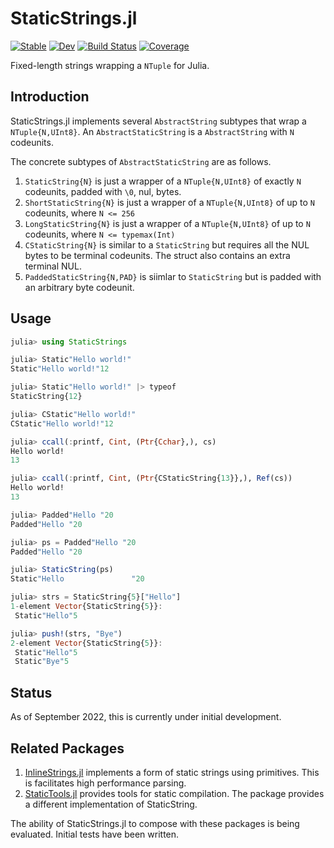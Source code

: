# StaticStrings.jl

[![Stable](https://img.shields.io/badge/docs-stable-blue.svg)](https://mkitti.github.io/StaticStrings.jl/stable/)
[![Dev](https://img.shields.io/badge/docs-dev-blue.svg)](https://mkitti.github.io/StaticStrings.jl/dev/)
[![Build Status](https://github.com/mkitti/StaticStrings.jl/actions/workflows/CI.yml/badge.svg?branch=main)](https://github.com/mkitti/StaticStrings.jl/actions/workflows/CI.yml?query=branch%3Amain)
[![Coverage](https://codecov.io/gh/mkitti/StaticStrings.jl/branch/main/graph/badge.svg)](https://codecov.io/gh/mkitti/StaticStrings.jl)

Fixed-length strings wrapping a `NTuple` for Julia.

## Introduction

StaticStrings.jl implements several `AbstractString` subtypes that wrap a `NTuple{N,UInt8}`. An `AbstractStaticString` is a `AbstractString` with `N` codeunits.

The concrete subtypes of `AbstractStaticString` are as follows.
1. `StaticString{N}` is just a wrapper of a `NTuple{N,UInt8}` of exactly `N` codeunits, padded with `\0`, nul, bytes.
2. `ShortStaticString{N}` is just a wrapper of a `NTuple{N,UInt8}` of up to `N` codeunits, where `N <= 256`
3. `LongStaticString{N}` is just a wrapper of a `NTuple{N,UInt8}` of up to `N` codeunits, where `N <= typemax(Int)`
4. `CStaticString{N}` is similar to a `StaticString` but requires all the NUL bytes to be terminal codeunits. The struct also contains an extra terminal NUL.
5. `PaddedStaticString{N,PAD}` is siimlar to `StaticString` but is padded with an arbitrary byte codeunit.

## Usage

```julia
julia> using StaticStrings

julia> Static"Hello world!"
Static"Hello world!"12

julia> Static"Hello world!" |> typeof
StaticString{12}

julia> CStatic"Hello world!"
CStatic"Hello world!"12

julia> ccall(:printf, Cint, (Ptr{Cchar},), cs)
Hello world!
13

julia> ccall(:printf, Cint, (Ptr{CStaticString{13}},), Ref(cs))
Hello world!
13

julia> Padded"Hello "20
Padded"Hello "20

julia> ps = Padded"Hello "20
Padded"Hello "20

julia> StaticString(ps)
Static"Hello               "20

julia> strs = StaticString{5}["Hello"]
1-element Vector{StaticString{5}}:
 Static"Hello"5

julia> push!(strs, "Bye")
2-element Vector{StaticString{5}}:
 Static"Hello"5
 Static"Bye"5
```

## Status

As of September 2022, this is currently under initial development.

## Related Packages

1. [InlineStrings.jl](https://github.com/JuliaStrings/InlineStrings.jl) implements a form of static strings using primitives. This is facilitates high performance parsing.
2. [StaticTools.jl](https://github.com/brenhinkeller/StaticTools.jl) provides tools for static compilation. The package provides a different implementation of StaticString.

The ability of StaticStrings.jl to compose with these packages is being evaluated. Initial tests have been written.
